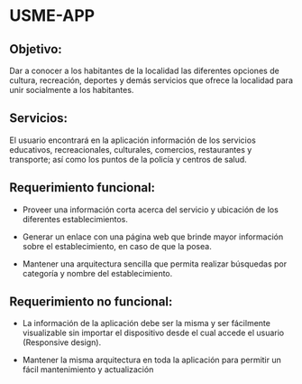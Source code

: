 # USME-APP

## Objetivo:

Dar a conocer a los habitantes de la localidad las diferentes opciones de cultura, recreación, deportes y demás servicios que ofrece la localidad para unir socialmente a los habitantes.

## Servicios:

El usuario encontrará en la aplicación información de los servicios educativos, recreacionales, culturales, comercios, restaurantes y transporte; así como los puntos de la policía y centros de salud.

## Requerimiento funcional:

* Proveer una información corta acerca del servicio y ubicación de los diferentes establecimientos.

* Generar un enlace con una página web que brinde mayor información sobre el establecimiento, en caso de que la posea.

* Mantener una arquitectura sencilla que permita realizar búsquedas por categoría y nombre del establecimiento.


## Requerimiento no funcional:

* La información de la aplicación debe ser la misma y ser fácilmente visualizable sin importar el dispositivo desde el cual accede el usuario (Responsive design).

* Mantener la misma arquitectura en toda la aplicación para permitir un fácil mantenimiento y actualización

